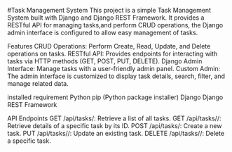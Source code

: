 #Task Management System
This project is a simple Task Management System built with Django and Django REST Framework. It provides a RESTful API for managing tasks,and perform CRUD operations, the Django admin interface is configured to allow easy management of tasks.

Features
CRUD Operations: Perform Create, Read, Update, and Delete operations on tasks.
RESTful API: Provides endpoints for interacting with tasks via HTTP methods (GET, POST, PUT, DELETE).
Django Admin Interface: Manage tasks with a user-friendly admin panel.
Custom Admin: The admin interface is customized to display task details, search, filter, and manage related data.

installed requirement
Python 
pip (Python package installer)
Django 
Django REST Framework

API Endpoints
GET /api/tasks/: Retrieve a list of all tasks.
GET /api/tasks/<id>/: Retrieve details of a specific task by its ID.
POST /api/tasks/: Create a new task.
PUT /api/tasks/<id>/: Update an existing task.
DELETE /api/tasks/<id>/: Delete a specific task.

